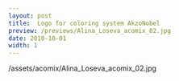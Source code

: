 ```yaml
---
layout: post
title:  Logo for coloring system AkzoNobel
preview: /previews/Alina_Loseva_acomix_02.jpg
date: 2010-10-01
width: 1
---
```

/assets/acomix/Alina_Loseva_acomix_02.jpg
